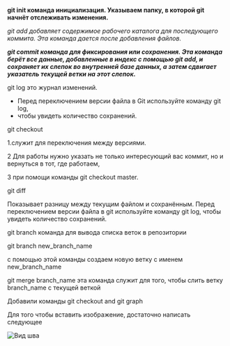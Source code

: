 
**git init команда инициализация. Указываем папку, в которой git начнёт отслеживать изменения.**

_git add   добавляет содержимое рабочего каталога  для последующего коммита. Эта команда дается после добавления файлов._

***git commit  команда для фиксирования или сохранения. Эта команда берёт все данные, добавленные в индекс с помощью git add, и сохраняет их
слепок во внутренней базе данных, а затем сдвигает указатель текущей ветки на этот слепок.***

git log это журнал изменений.
* Перед переключением версии файла в Git 
используйте команду git log,
* чтобы увидеть 
количество сохранений.

git checkout  

1.служит для переключения между версиями.

2 Для работы нужно указать не только 
интересующий вас коммит, но и вернуться 
в тот, где работаем,

3 при помощи команды 
git checkout master.

 git diff 
 
Показывает разницу между текущим файлом 
и сохранённым. Перед переключением версии файла в git  используйте команду git log, чтобы увидеть 
количество сохранений.

git branch команда для вывода списка веток в репозитории

git branch new_branch_name

с помощью этой команды создаем новую ветку с именем new_branch_name

git merge branch_name эта команда служит для того, чтобы слить ветку branch_name с текущей веткой  

Добавили команды git checkout and git graph

Для того чтобы вставить изображение, достаточно написать следующее

![Вид шва](seam.jpg)


